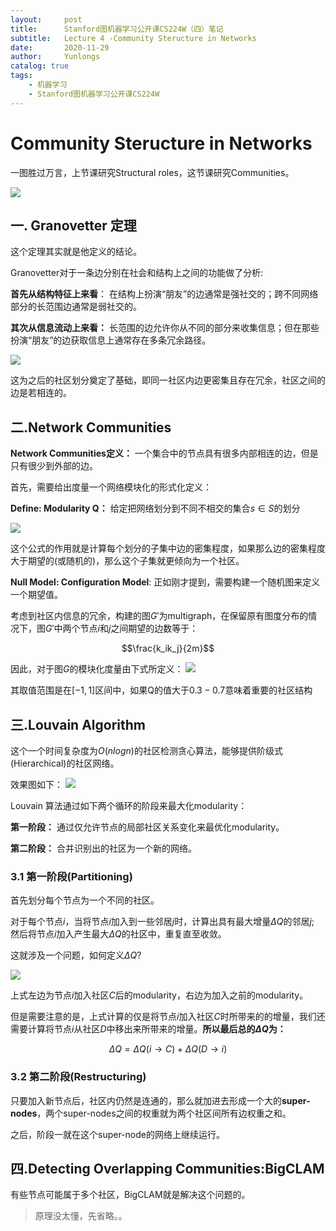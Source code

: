 ```yaml
---
layout:     post
title:      Stanford图机器学习公开课CS224W（四）笔记
subtitle:   Lecture 4 -Community Steructure in Networks
date:       2020-11-29
author:     Yunlongs
catalog: true
tags:
    - 机器学习
    - Stanford图机器学习公开课CS224W
---
```


# Community Steructure in Networks
一图胜过万言，上节课研究Structural roles，这节课研究Communities。

![](https://yunlongs-1253041399.cos.ap-chengdu.myqcloud.com/image/Similary_Detection/196.png)

## 一. Granovetter 定理
这个定理其实就是他定义的结论。

Granovetter对于一条边分别在社会和结构上之间的功能做了分析:

**首先从结构特征上来看**： 在结构上扮演“朋友”的边通常是强社交的；跨不同网络部分的长范围边通常是弱社交的。

**其次从信息流动上来看：** 长范围的边允许你从不同的部分来收集信息；但在那些扮演“朋友”的边获取信息上通常存在多条冗余路径。

![](https://yunlongs-1253041399.cos.ap-chengdu.myqcloud.com/image/Similary_Detection/197.png)

这为之后的社区划分奠定了基础，即同一社区内边更密集且存在冗余，社区之间的边是若相连的。

## 二.Network Communities

**Network Communities定义：** 一个集合中的节点具有很多内部相连的边，但是只有很少到外部的边。

首先，需要给出度量一个网络模块化的形式化定义：

**Define: Modularity Q：** 给定把网络划分到不同不相交的集合$s\in S$的划分

![](https://yunlongs-1253041399.cos.ap-chengdu.myqcloud.com/image/Similary_Detection/198.png)

这个公式的作用就是计算每个划分的子集中边的密集程度，如果那么边的密集程度大于期望的(或随机的)，那么这个子集就更倾向为一个社区。

**Null Model: Configuration Model**: 正如刚才提到，需要构建一个随机图来定义一个期望值。

考虑到社区内信息的冗余，构建的图$G'$为multigraph，在保留原有图度分布的情况下，图$G'$中两个节点$i$和$j$之间期望的边数等于：

$$\frac{k_ik_j}{2m}$$

因此，对于图$G$的模块化度量由下式所定义：
![](https://yunlongs-1253041399.cos.ap-chengdu.myqcloud.com/image/Similary_Detection/199.png)

其取值范围是在$[-1,1]$区间中，如果Q的值大于$0.3-0.7$意味着重要的社区结构


## 三.Louvain Algorithm
这个一个时间复杂度为$O(nlogn)$的社区检测贪心算法，能够提供阶级式(Hierarchical)的社区网络。

效果图如下：
![](https://yunlongs-1253041399.cos.ap-chengdu.myqcloud.com/image/Similary_Detection/200.png)

Louvain 算法通过如下两个循环的阶段来最大化modularity：

**第一阶段：** 通过仅允许节点的局部社区关系变化来最优化modularity。

**第二阶段：** 合并识别出的社区为一个新的网络。

### 3.1 第一阶段(Partitioning)
首先划分每个节点为一个不同的社区。

对于每个节点$i$，当将节点$i$加入到一些邻居$j$时，计算出具有最大增量$\Delta Q$的邻居$j$; 然后将节点$i$加入产生最大$\Delta Q$的社区中，重复直至收敛。

这就涉及一个问题，如何定义$\Delta Q$?

![](https://yunlongs-1253041399.cos.ap-chengdu.myqcloud.com/image/Similary_Detection/201.png)

上式左边为节点$i$加入社区$C$后的modularity，右边为加入之前的modularity。

但是需要注意的是，上式计算的仅是将节点$i$加入社区$C$时所带来的的增量，我们还需要计算将节点$i$从社区$D$中移出来所带来的增量。**所以最后总的$\Delta Q$为：**

$$\Delta Q = \Delta Q(i \rightarrow C) + \Delta Q(D \rightarrow i)$$

### 3.2 第二阶段(Restructuring)
只要加入新节点后，社区内仍然是连通的，那么就加进去形成一个大的**super-nodes**，两个super-nodes之间的权重就为两个社区间所有边权重之和。

之后，阶段一就在这个super-node的网络上继续运行。


## 四.Detecting Overlapping Communities:BigCLAM

有些节点可能属于多个社区，BigCLAM就是解决这个问题的。

>原理没太懂，先省略。。